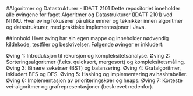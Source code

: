 #Algoritmer og Datastrukturer - IDATT 2101
Dette repositoriet inneholder alle øvingene for faget Algoritmer og Datastrukturer (IDATT 2101) ved NTNU. Hver øving fokuserer på ulike emner og teknikker innen algoritmer og datastrukturer, med praktiske implementasjoner i Java.

##Innhold
Hver øving har sin egen mappe og inneholder nødvendig kildekode, testfiler og beskrivelser. Følgende øvinger er inkludert:

Øving 1: Introduksjon til rekursjon og kompleksitetsanalyse.
Øving 2: Sorteringsalgoritmer (f.eks. quicksort, mergesort) og kompleksitetsmåling.
Øving 3: Binære søketrær (BST) og balansering.
Øving 4: Grafalgoritmer, inkludert BFS og DFS.
Øving 5: Hashing og implementering av hashtabeller.
Øving 6: Implementasjon av prioriteringskøer og heaps.
Øving 7: Korteste vei-algoritmer og grafrepresentasjoner (beskrevet nedenfor).
